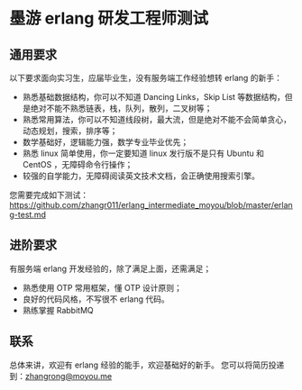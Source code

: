 # 墨游 erlang 研发工程师测试
## 通用要求
以下要求面向实习生，应届毕业生，没有服务端工作经验想转 erlang 的新手：
+ 熟悉基础数据结构，你可以不知道 Dancing Links，Skip List 等数据结构，但是绝对不能不熟悉链表，栈，队列，散列，二叉树等；
+ 熟悉常用算法，你可以不知道线段树，最大流，但是绝对不能不会简单贪心，动态规划，搜索，排序等；
+ 数学基础好，逻辑能力强，数学专业毕业优先；
+ 熟悉 linux 简单使用，你一定要知道 linux 发行版不是只有 Ubuntu 和 CentOS ，无障碍命令行操作；
+ 较强的自学能力，无障碍阅读英文技术文档，会正确使用搜索引擎。

您需要完成如下测试：https://github.com/zhangr011/erlang_intermediate_moyou/blob/master/erlang-test.md

## 进阶要求
有服务端 erlang 开发经验的，除了满足上面，还需满足；
+ 熟悉使用 OTP 常用框架，懂 OTP 设计原则；
+ 良好的代码风格，不写很不 erlang 代码。
+ 熟练掌握 RabbitMQ

## 联系
总体来讲，欢迎有 erlang 经验的能手，欢迎基础好的新手。
您可以将简历投递到：zhangrong@moyou.me
